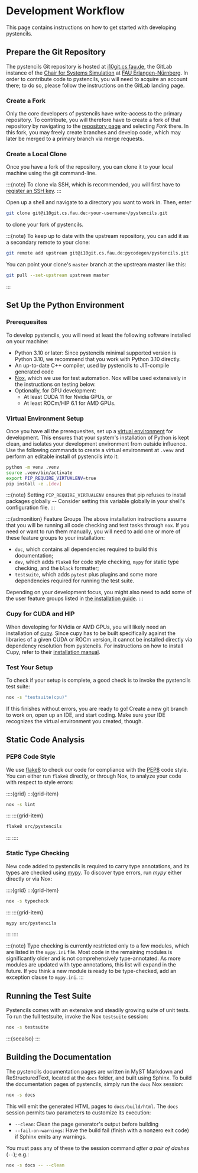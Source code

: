 # Development Workflow

This page contains instructions on how to get started with developing pystencils.

## Prepare the Git Repository

The pystencils Git repository is hosted at [i10git.cs.fau.de](https://i10git.cs.fau.de), the GitLab instance of the
[Chair for Systems Simulation](https://www.cs10.tf.fau.de/) at [FAU Erlangen-Nürnberg](https://fau.de).
In order to contribute code to pystencils, you will need to acquire an account there; to do so,
please follow the instructions on the GitLab landing page.

### Create a Fork

Only the core developers of pystencils have write-access to the primary repository.
To contribute, you will therefore have to create a fork of that repository
by navigating to the [repository page](https://i10git.cs.fau.de/pycodegen/pystencils)
and selecting *Fork* there.
In this fork, you may freely create branches and develop code, which may later be merged to a primary branch
via merge requests.

### Create a Local Clone

Once you have a fork of the repository, you can clone it to your local machine using the git command-line.

:::{note}
To clone via SSH, which is recommended, you will first have to [register an SSH key](https://docs.gitlab.com/ee/user/ssh.html).
:::

Open up a shell and navigate to a directory you want to work in.
Then, enter

```bash
git clone git@i10git.cs.fau.de:<your-username>/pystencils.git
```

to clone your fork of pystencils.

:::{note}
To keep up to date with the upstream repository, you can add it as a secondary remote to your clone:
```bash
git remote add upstream git@i10git.cs.fau.de:pycodegen/pystencils.git
```
You can point your clone's `master` branch at the upstream master like this:
```bash
git pull --set-upstream upstream master
```
:::

## Set Up the Python Environment

### Prerequesites

To develop pystencils, you will need at least the following software installed on your machine:

- Python 3.10 or later: Since pystencils minimal supported version is Python 3.10, we recommend that you work with Python 3.10 directly.
- An up-to-date C++ compiler, used by pystencils to JIT-compile generated code
- [Nox](https://nox.thea.codes/en/stable/), which we use for test automation.
  Nox will be used extensively in the instructions on testing below.
- Optionally, for GPU development:
  - At least CUDA 11 for Nvidia GPUs, or
  - At least ROCm/HIP 6.1 for AMD GPUs.

### Virtual Environment Setup

Once you have all the prerequesites,
set up a [virtual environment](https://docs.python.org/3/library/venv.html) for development.
This ensures that your system's installation of Python is kept clean, and isolates your development environment
from outside influence.
Use the following commands to create a virtual environment at `.venv` and perform an editable install of pystencils into it:

```bash
python -m venv .venv
source .venv/bin/activate
export PIP_REQUIRE_VIRTUALENV=true
pip install -e .[dev]
```

:::{note}
Setting `PIP_REQUIRE_VIRTUALENV` ensures that pip refuses to install packages globally --
Consider setting this variable globally in your shell's configuration file.
:::

:::{admonition} Feature Groups
The above installation instructions assume that you will be running all code checking
and test tasks through `nox`.
If you need or want to run them manually, you will need to add one or more
of these feature groups to your installation:

 - `doc`, which contains all dependencies required to build this documentation;
 - `dev`, which adds `flake8` for code style checking,
   `mypy` for static type checking,
    and the `black` formatter;
 - `testsuite`, which adds `pytest` plus plugins and some more dependencies required
   for running the test suite.

Depending on your development focus, you might also need to add some of the user feature
groups listed in [the installation guide](#installation_guide).
:::

### Cupy for CUDA and HIP

When developing for NVidia or AMD GPUs, you will likely need an installation of [cupy](https://cupy.dev/).
Since cupy has to be built specifically against the libraries of a given CUDA or ROCm version,
it cannot be installed directly via dependency resolution from pystencils.
For instructions on how to install Cupy, refer to their [installation manual](https://docs.cupy.dev/en/stable/install.html).

### Test Your Setup

To check if your setup is complete, a good check is to invoke the pystencils test suite:

```bash
nox -s "testsuite(cpu)"
```

If this finishes without errors, you are ready to go! Create a new git branch to work on, open up an IDE, and start coding.
Make sure your IDE recognizes the virtual environment you created, though.

## Static Code Analysis

### PEP8 Code Style

We use [flake8](https://github.com/PyCQA/flake8/tree/main) to check our code for compliance with the
[PEP8](https://peps.python.org/pep-0008/) code style.
You can either run `flake8` directly, or through Nox, to analyze your code with respect to style errors:

::::{grid}
:::{grid-item}
```bash
nox -s lint
```
:::
:::{grid-item}
```bash
flake8 src/pystencils
```
:::
::::

### Static Type Checking

New code added to pystencils is required to carry type annotations,
and its types are checked using [mypy](https://mypy.readthedocs.io/en/stable/index.html#).
To discover type errors, run *mypy* either directly or via Nox:

::::{grid}
:::{grid-item}
```bash
nox -s typecheck
```
:::
:::{grid-item}
```bash
mypy src/pystencils
```
:::
::::

:::{note}
Type checking is currently restricted only to a few modules, which are listed in the `mypy.ini` file.
Most code in the remaining modules is significantly older and is not comprehensively type-annotated.
As more modules are updated with type annotations, this list will expand in the future.
If you think a new module is ready to be type-checked, add an exception clause to `mypy.ini`.
:::

## Running the Test Suite

Pystencils comes with an extensive and steadily growing suite of unit tests.
To run the full testsuite, invoke the Nox `testsuite` session:

```bash
nox -s testsuite
```

:::{seealso}
[](#testing_pystencils)
:::


## Building the Documentation

The pystencils documentation pages are written in MyST Markdown and ReStructuredText,
located at the `docs` folder, and built using Sphinx.
To build the documentation pages of pystencils, simply run the `docs` Nox session:
```bash
nox -s docs
```

This will emit the generated HTML pages to `docs/build/html`.
The `docs` session permits two parameters to customize its execution:
 - `--clean`: Clean the page generator's output before building
 - `--fail-on-warnings`: Have the build fail (finish with a nonzero exit code) if Sphinx emits any warnings.

You must pass any of these to the session command *after a pair of dashes* (`--`); e.g.:
```bash
nox -s docs -- --clean
```
